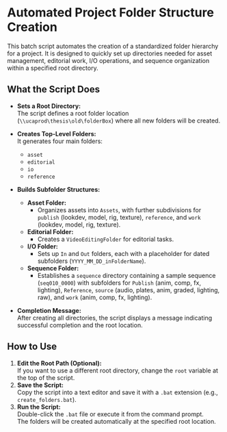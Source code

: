 # Automated Project Folder Structure Creation

This batch script automates the creation of a standardized folder hierarchy for a project. It is designed to quickly set up directories needed for asset management, editorial work, I/O operations, and sequence organization within a specified root directory.

## What the Script Does

- **Sets a Root Directory:**  
  The script defines a root folder location (`\\ucaprod\thesis\old\folderBox`) where all new folders will be created.

- **Creates Top-Level Folders:**  
  It generates four main folders:  
  - `asset`
  - `editorial`
  - `io`
  - `reference`

- **Builds Subfolder Structures:**  
  - **Asset Folder:**  
    - Organizes assets into `Assets`, with further subdivisions for `publish` (lookdev, model, rig, texture), `reference`, and `work` (lookdev, model, rig, texture).
  - **Editorial Folder:**  
    - Creates a `VideoEditingFolder` for editorial tasks.
  - **I/O Folder:**  
    - Sets up `In` and `Out` folders, each with a placeholder for dated subfolders (`YYYY_MM_DD_inFolderName`).
  - **Sequence Folder:**  
    - Establishes a `sequence` directory containing a sample sequence (`seq010_0000`) with subfolders for `Publish` (anim, comp, fx, lighting), `Reference`, `source` (audio, plates, anim, graded, lighting, raw), and `work` (anim, comp, fx, lighting).

- **Completion Message:**  
  After creating all directories, the script displays a message indicating successful completion and the root location.

## How to Use

1. **Edit the Root Path (Optional):**  
   If you want to use a different root directory, change the `root` variable at the top of the script.
2. **Save the Script:**  
   Copy the script into a text editor and save it with a `.bat` extension (e.g., `create_folders.bat`).
3. **Run the Script:**  
   Double-click the `.bat` file or execute it from the command prompt.  
   The folders will be created automatically at the specified root location.

